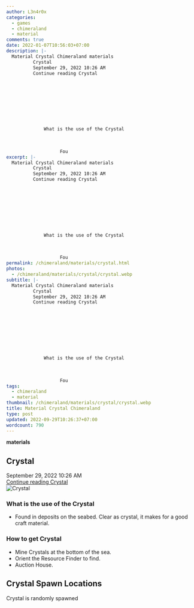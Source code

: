 ```yaml
---
author: L3n4r0x
categories:
  - games
  - chimeraland
  - material
comments: true
date: 2022-01-07T10:56:03+07:00
description: |-
  Material Crystal Chimeraland materials
          Crystal
          September 29, 2022 10:26 AM
          Continue reading Crystal
        
        
          
        
      
      
        
          
            
              What is the use of the Crystal
              
                
                  
                    Fou
excerpt: |-
  Material Crystal Chimeraland materials
          Crystal
          September 29, 2022 10:26 AM
          Continue reading Crystal
        
        
          
        
      
      
        
          
            
              What is the use of the Crystal
              
                
                  
                    Fou
permalink: /chimeraland/materials/crystal.html
photos:
  - /chimeraland/materials/crystal/crystal.webp
subtitle: |-
  Material Crystal Chimeraland materials
          Crystal
          September 29, 2022 10:26 AM
          Continue reading Crystal
        
        
          
        
      
      
        
          
            
              What is the use of the Crystal
              
                
                  
                    Fou
tags:
  - chimeraland
  - material
thumbnail: /chimeraland/materials/crystal/crystal.webp
title: Material Crystal Chimeraland
type: post
updated: 2022-09-29T10:26:37+07:00
wordcount: 790
---
```


<link
  rel="stylesheet"
  href="https://rawcdn.githack.com/dimaslanjaka/Web-Manajemen/870a349/css/bootstrap-5-3-0-alpha3-wrapper.css"
/>
<section id="bootstrap-wrapper">
  <div data-bs-theme="dark">
    <div
      class="row g-0 border rounded overflow-hidden flex-md-row mb-4 shadow-sm position-relative bg-dark text-light"
    >
      <div class="col p-4 d-flex flex-column position-static">
        <strong class="d-inline-block mb-2 text-success">materials</strong>
        <h2 class="mb-0">Crystal</h2>
        <div class="mb-1 text-muted">September 29, 2022 10:26 AM</div>
        <a
          href="/chimeraland/materials/crystal.html"
          class="stretched-link d-none text-primary"
          >Continue reading Crystal</a
        >
      </div>
      <div class="col-auto d-none d-md-block d-lg-block">
        <img
          src="https://www.webmanajemen.com/chimeraland/materials/crystal/crystal.webp"
          alt="Crystal"
        />
      </div>
    </div>
    <div class="row">
      <div class="col-lg-6 col-12 mb-2">
        <div class="card">
          <div class="card-body">
            <h3 class="card-title">What is the use of the Crystal</h3>
            <div class="card-text">
              <ul>
                <li>
                  Found in deposits on the seabed. Clear as crystal, it makes
                  for a good craft material.
                </li>
              </ul>
            </div>
          </div>
        </div>
      </div>
      <div class="col-lg-6 col-12 mb-2">
        <div class="card">
          <div class="card-body">
            <h3 class="card-title">How to get Crystal</h3>
            <div class="card-text">
              <ul>
                <li>Mine Crystals at the bottom of the sea.</li>
                <li>Orient the Resource Finder to find.</li>
                <li>Auction House.</li>
              </ul>
            </div>
          </div>
        </div>
      </div>
      <div class="col-12 mb-2">
        <h2>Crystal Spawn Locations</h2>
        <p>Crystal is randomly spawned</p>
      </div>
    </div>
  </div>
</section>